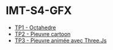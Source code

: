 # IMT-S4-GFX

* [TP1 - Octahedre](https://theelysium.github.io/IMT-S4-GFX/pages/threejs-tp1.html)
* [TP2 - Pieuvre cartoon](https://theelysium.github.io/IMT-S4-GFX/pages/threejs-tp2.html)
* [TP3 - Pieuvre animée avec Three.Js](https://theelysium.github.io/IMT-S4-GFX/pages/threejs-tp3.html)
